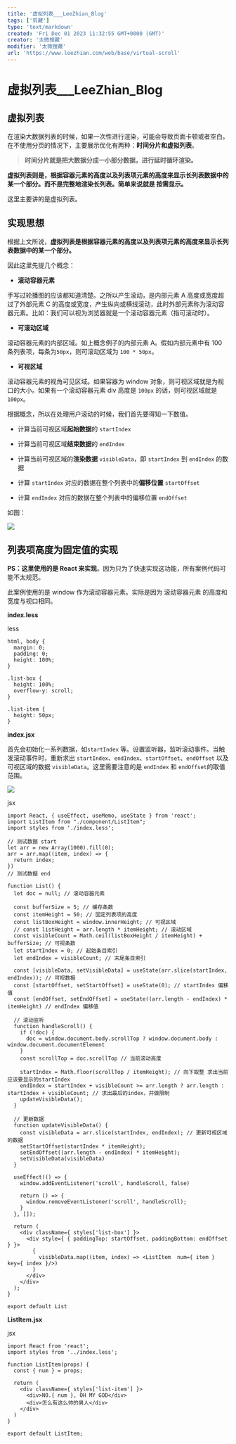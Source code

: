 ```yaml
---
title: '虚拟列表___LeeZhian_Blog'
tags: ['剪藏']
type: 'text/markdown'
created: 'Fri Dec 01 2023 11:32:55 GMT+0000 (GMT)'
creator: '太微搜藏'
modifier: '太微搜藏'
url: 'https://www.leezhian.com/web/base/virtual-scroll'
---
```


# 虚拟列表___LeeZhian_Blog

## 虚拟列表 ​

在渲染大数据列表的时候，如果一次性进行渲染，可能会导致页面卡顿或者空白。在不使用分页的情况下，主要展示优化有两种：**时间分片和虚拟列表**。

> **时间分片就是把大数据分成一小部分数据，进行延时循环渲染。**

**虚拟列表则是，根据容器元素的高度以及列表项元素的高度来显示长列表数据中的某一个部分。而不是完整地渲染长列表。简单来说就是 按需显示。**

这里主要讲的是虚拟列表。

## 实现思想 ​

根据上文所说，**虚拟列表是根据容器元素的高度以及列表项元素的高度来显示长列表数据中的某一个部分。**

因此这里先提几个概念：

* **滚动容器元素**

手写过轮播图的应该都知道清楚。之所以产生滚动，是内部元素 A 高度或宽度超过了外部元素 C 的高度或宽度，产生纵向或横线滚动，此时外部元素称为滚动容器元素。比如：我们可以视为浏览器就是一个滚动容器元素（指可滚动时）。

* **可滚动区域**

滚动容器元素的内部区域。如上概念例子的内部元素 A。假如内部元素中有 100 条列表项，每条为`50px`，则可滚动区域为 `100 * 50px`。

* **可视区域**

滚动容器元素的视角可见区域。如果容器为 window 对象，则可视区域就是为视口的大小。如果有一个滚动容器元素 div 高度是 `100px` 的话，则可视区域就是 `100px`。

根据概念，所以在处理用户滚动的时候，我们首先要得知一下数值。

* 计算当前可视区域**起始数据**的 `startIndex`

* 计算当前可视区域**结束数据**的 `endIndex`

* 计算当前可视区域的**渲染数据** `visibleData`，即 `startIndex` 到 `endIndex` 的数据

* 计算 `startIndex` 对应的数据在整个列表中的**偏移位置** `startOffset`

* 计算 `endIndex` 对应的数据在整个列表中的偏移位置 `endOffset`

如图：

![](https://oss.leezhian.top/images/202305/fe9564e669f7113c51fe73b56fa0bb36.png)

## 列表项高度为固定值的实现 ​

**PS：这里使用的是 React 来实现**。因为只为了快速实现这功能，所有案例代码可能不太规范。

此案例使用的是 window 作为滚动容器元素。实际是因为 滚动容器元素 的高度和宽度与视口相同。

**index.less**

less

```
html, body {
  margin: 0;
  padding: 0;
  height: 100%;
}

.list-box {
  height: 100%;
  overflow-y: scroll;
}

.list-item {
  height: 50px;
}
```

**index.jsx**

首先会初始化一系列数据，如`startIndex` 等。设置监听器，监听滚动事件。当触发滚动事件时，重新求出 `startIndex`、`endIndex`、`startOffset`、`endOffset` 以及 可视区域的数据 `visibleData`。这里需要注意的是 `endIndex` 和 `endOffset`的取值范围。

![](https://oss.leezhian.top/images/202305/84be22e1a9b023760960b78826b1ebd9.png)

jsx

```
import React, { useEffect, useMemo, useState } from 'react';
import ListItem from "./component/ListItem";
import styles from './index.less';

// 测试数据 start
let arr = new Array(1000).fill(0);
arr = arr.map((item, index) => {
  return index;
})
// 测试数据 end

function List() {
  let doc = null; // 滚动容器元素

  const bufferSize = 5; // 缓存条数
  const itemHeight = 50; // 固定列表项的高度
  const listBoxHeight = window.innerHeight; // 可视区域
  // const listHeight = arr.length * itemHeight; // 滚动区域
  const visibleCount = Math.ceil(listBoxHeight / itemHeight) + bufferSize; // 可视条数
  let startIndex = 0; // 起始条目索引
  let endIndex = visibleCount; // 末尾条目索引

  const [visibleData, setVisibleData] = useState(arr.slice(startIndex, endIndex)); // 可视数据
  const [startOffset, setStartOffset] = useState(0); // startIndex 偏移值
  const [endOffset, setEndOffset] = useState((arr.length - endIndex) * itemHeight) // endIndex 偏移值

  // 滚动监听
  function handleScroll() {
    if (!doc) {
      doc = window.document.body.scrollTop ? window.document.body : window.document.documentElement
    }
    const scrollTop = doc.scrollTop // 当前滚动高度

    startIndex = Math.floor(scrollTop / itemHeight); // 向下取整 求出当前应该要显示的startIndex
    endIndex = startIndex + visibleCount >= arr.length ? arr.length : startIndex + visibleCount; // 求出最后的index，并做限制
    updateVisibleData();
  }

  // 更新数据
  function updateVisibleData() {
    const visibleData = arr.slice(startIndex, endIndex); // 更新可视区域的数据
    setStartOffset(startIndex * itemHeight);
    setEndOffset((arr.length - endIndex) * itemHeight);
    setVisibleData(visibleData)
  }

  useEffect(() => {
    window.addEventListener('scroll', handleScroll, false)

    return () => {
      window.removeEventListener('scroll', handleScroll);
    }
  }, []);

  return (
    <div className={ styles['list-box'] }>
      <div style={ { paddingTop: startOffset, paddingBottom: endOffset } }>
        {
          visibleData.map((item, index) => <ListItem  num={ item } key={ index }/>)
        }
      </div>
    </div>
  );
}

export default List
```

**ListItem.jsx**

jsx

```
import React from 'react';
import styles from '../index.less';

function ListItem(props) {
  const { num } = props;

  return (
    <div className={ styles['list-item'] }>
      <div>NO.{ num }, OH MY GOD</div>
      <div>怎么有这么帅的男人</div>
    </div>
  )
}

export default ListItem;
```
